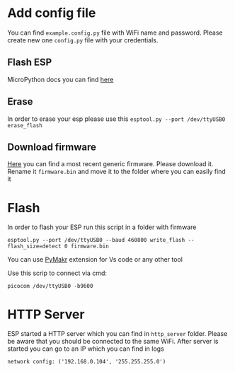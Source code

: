 # Add config file

You can find `example.config.py` file with WiFi name and password. Please create new one `config.py` file with your credentials.

## Flash ESP

MicroPython docs you can find [here](https://docs.micropython.org/en/latest/esp8266/tutorial/intro.html)

## Erase

In order to erase your esp please use this `esptool.py --port /dev/ttyUSB0 erase_flash`

## Download firmware

[Here](https://micropython.org/download/ESP8266_GENERIC/) you can find a most recent generic firmware. Please download it. Rename it `firmware.bin` and move it to the folder where you can easily find it

# Flash

In order to flash your ESP run this script in a folder with firmware

`esptool.py --port /dev/ttyUSB0 --baud 460800 write_flash --flash_size=detect 0 firmware.bin`

You can use [PyMakr](https://docs.pycom.io/gettingstarted/software/vscode/) extension for Vs code or any other tool

Use this scrip to connect via cmd:

`picocom /dev/ttyUSB0 -b9600`

# HTTP Server

ESP started a HTTP server which you can find in `http_server` folder. Please be aware that you should be connected to the same WiFi. After server is started you can go to an IP which you can find in logs

`network config: ('192.168.0.104', '255.255.255.0')`
